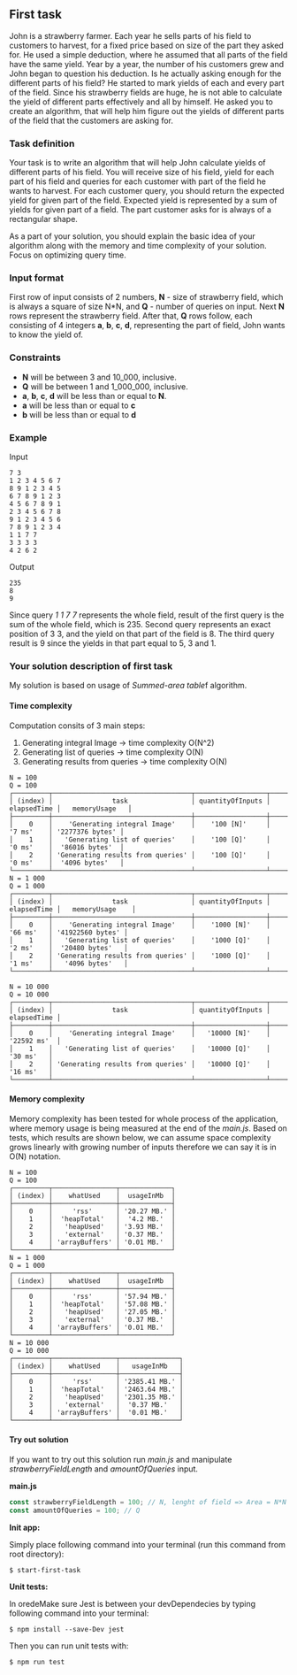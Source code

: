## First task

John is a strawberry farmer. Each year he sells parts of his field
to customers to harvest, for a fixed price based on size of the part they asked for.
He used a simple deduction, where he assumed that all parts of the field
have the same yield. Year by a year, the number of his customers grew and John
began to question his deduction. Is he actually asking enough for the different
parts of his field? He started to mark yields of each and every part of the field.
Since his strawberry fields are huge, he is not able to calculate the yield
of different parts effectively and all by himself. He asked you to create an algorithm,
that will help him figure out the yields of different parts of the field that
the customers are asking for.

### Task definition

Your task is to write an algorithm that will help John calculate
yields of different parts of his field. You will receive size of his field,
yield for each part of his field and queries for each customer with part of the field
he wants to harvest. For each customer query, you should return the expected
yield for given part of the field. Expected yield is represented by a sum of
yields for given part of a field. The part customer asks for is always of
a rectangular shape.

As a part of your solution, you should explain the basic idea of your algorithm
along with the memory and time complexity of your solution. Focus on optimizing
query time.

### Input format

First row of input consists of 2 numbers, **N** - size of strawberry field,
which is always a square of size N*N,
and **Q** - number of queries on input.
Next **N** rows represent the strawberry field.
After that, **Q** rows follow, each consisting of 4 integers
**a**, **b**, **c**, **d**, representing the part of field,
John wants to know the yield of.

### Constraints

- **N** will be between 3 and 10_000, inclusive.
- **Q** will be between 1 and 1_000_000, inclusive.
- **a**, **b**, **c**, **d** will be less than or equal to **N**.
- **a** will be less than or equal to **c**
- **b** will be less than or equal to **d**

### Example

Input

```text
7 3
1 2 3 4 5 6 7
8 9 1 2 3 4 5
6 7 8 9 1 2 3
4 5 6 7 8 9 1
2 3 4 5 6 7 8
9 1 2 3 4 5 6
7 8 9 1 2 3 4
1 1 7 7
3 3 3 3
4 2 6 2
```

Output

```text
235
8
9
```

Since query _1 1 7 7_ represents the whole field,
result of the first query is the sum of the whole field, which is 235.
Second query represents an exact position of 3 3, and the yield on
that part of the field is 8.
The third query result is 9 since the yields in that part equal to 5, 3 and 1.

### Your solution description of first task

My solution is based on usage of *Summed-area table*f algorithm.

#### Time complexity

Computation consits of 3 main steps:
1. Generating integral Image -> time complexity O(N^2)
2. Generating list of queries -> time complexity O(N)
3. Generating results from queries -> time complexity O(N)
```text
N = 100
Q = 100
┌─────────┬───────────────────────────────────┬──────────────────┬─────────────┬─────────────────┐
│ (index) │               task                │ quantityOfInputs │ elapsedTime │   memoryUsage   │
├─────────┼───────────────────────────────────┼──────────────────┼─────────────┼─────────────────┤
│    0    │    'Generating integral Image'    │    '100 [N]'     │   '7 ms'    │ '2277376 bytes' │
│    1    │   'Generating list of queries'    │    '100 [Q]'     │   '0 ms'    │  '86016 bytes'  │
│    2    │ 'Generating results from queries' │    '100 [Q]'     │   '0 ms'    │  '4096 bytes'   │
└─────────┴───────────────────────────────────┴──────────────────┴─────────────┴─────────────────┘
N = 1 000
Q = 1 000
┌─────────┬───────────────────────────────────┬──────────────────┬─────────────┬──────────────────┐
│ (index) │               task                │ quantityOfInputs │ elapsedTime │   memoryUsage    │
├─────────┼───────────────────────────────────┼──────────────────┼─────────────┼──────────────────┤
│    0    │    'Generating integral Image'    │    '1000 [N]'    │   '66 ms'   │ '41922560 bytes' │
│    1    │   'Generating list of queries'    │    '1000 [Q]'    │   '2 ms'    │  '20480 bytes'   │
│    2    │ 'Generating results from queries' │    '1000 [Q]'    │   '1 ms'    │   '4096 bytes'   │
└─────────┴───────────────────────────────────┴──────────────────┴─────────────┴──────────────────┘

N = 10 000
Q = 10 000
┌─────────┬───────────────────────────────────┬──────────────────┬─────────────┐
│ (index) │               task                │ quantityOfInputs │ elapsedTime │
├─────────┼───────────────────────────────────┼──────────────────┼─────────────┤
│    0    │    'Generating integral Image'    │   '10000 [N]'    │ '22592 ms'  │
│    1    │   'Generating list of queries'    │   '10000 [Q]'    │   '30 ms'   │
│    2    │ 'Generating results from queries' │   '10000 [Q]'    │   '16 ms'   │
└─────────┴───────────────────────────────────┴──────────────────┴─────────────┘
```
#### Memory complexity

Memory complexity has been tested for whole process of the application, where memory usage is being measured at the end of the *main.js*. Based on tests, which results are shown below, we can assume space complexity grows linearly with growing number of inputs therefore we can say it is in O(N) notation.

```text
N = 100
Q = 100
┌─────────┬────────────────┬─────────────┐
│ (index) │    whatUsed    │  usageInMb  │
├─────────┼────────────────┼─────────────┤
│    0    │     'rss'      │ '20.27 MB.' │
│    1    │  'heapTotal'   │  '4.2 MB.'  │
│    2    │   'heapUsed'   │ '3.93 MB.'  │
│    3    │   'external'   │ '0.37 MB.'  │
│    4    │ 'arrayBuffers' │ '0.01 MB.'  │
└─────────┴────────────────┴─────────────┘
N = 1 000
Q = 1 000
┌─────────┬────────────────┬─────────────┐
│ (index) │    whatUsed    │  usageInMb  │
├─────────┼────────────────┼─────────────┤
│    0    │     'rss'      │ '57.94 MB.' │
│    1    │  'heapTotal'   │ '57.08 MB.' │
│    2    │   'heapUsed'   │ '27.05 MB.' │
│    3    │   'external'   │ '0.37 MB.'  │
│    4    │ 'arrayBuffers' │ '0.01 MB.'  │
└─────────┴────────────────┴─────────────┘
N = 10 000
Q = 10 000
┌─────────┬────────────────┬───────────────┐
│ (index) │    whatUsed    │   usageInMb   │
├─────────┼────────────────┼───────────────┤
│    0    │     'rss'      │ '2385.41 MB.' │
│    1    │  'heapTotal'   │ '2463.64 MB.' │
│    2    │   'heapUsed'   │ '2301.35 MB.' │
│    3    │   'external'   │  '0.37 MB.'   │
│    4    │ 'arrayBuffers' │  '0.01 MB.'   │
└─────────┴────────────────┴───────────────┘
```

#### Try out solution

If you want to try out this solution run *main.js* and manipulate *strawberryFieldLength* and *amountOfQueries* input.

**main.js**

```javascript
const strawberryFieldLength = 100; // N, lenght of field => Area = N*N
const amountOfQueries = 100; // Q
```

**Init app:**

Simply place following command into your terminal (run this command from root directory):

```text
$ start-first-task
```

**Unit tests:**

In oredeMake sure Jest is between your devDependecies by typing following command into your terminal:

```text
$ npm install --save-Dev jest
```

Then you can run unit tests with:

```text
$ npm run test
```

